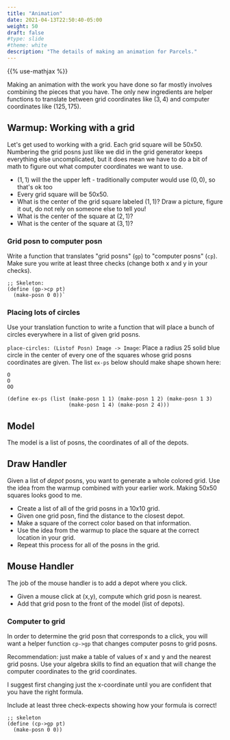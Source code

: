 ```yaml
---
title: "Animation"
date: 2021-04-13T22:50:40-05:00
weight: 50
draft: false
#type: slide
#theme: white
description: "The details of making an animation for Parcels."
---
```

{{% use-mathjax %}}

Making an animation with the work you have done so far mostly involves combining the pieces
that you have. The only new ingredients are helper functions to translate between
grid coordinates like $(3,4)$ and computer coordinates like $(125,175)$.

## Warmup: Working with a grid

Let's get used to working with a grid. Each grid square will be
50x50. Numbering the grid posns just like we did in the grid generator keeps
everything else uncomplicated, but it does mean we have to do a bit of math to
figure out what computer coordinates we want to use.

* $(1,1)$ will the the upper left - traditionally computer would use $(0,0)$, so that's ok too
* Every grid square will be 50x50.
* What is the center of the grid square labeled $(1,1)$? Draw a picture, figure it out, do
  not rely on someone else to tell you!
* What is the center of the square at $(2,1)$?
* What is the center of the square at $(3,1)$?

### Grid posn to computer posn

Write a function that translates "grid posns" (`gp`) to "computer posns"
(`cp`). Make sure you write at least three checks (change both x and y in your checks).

```racket
;; Skeleton:
(define (gp->cp pt)
  (make-posn 0 0))`
```

### Placing lots of circles

Use your translation function to write a function that will place a bunch of circles
everywhere in a list of given grid posns.

`place-circles: (Listof Posn) Image -> Image`: Place a radius 25 solid blue circle in the
center of every one of the squares whose grid posns coordinates are given. The list
`ex-ps` below should make shape shown here:

    O
    O
    OO

```racket
(define ex-ps (list (make-posn 1 1) (make-posn 1 2) (make-posn 1 3) 
                    (make-posn 1 4) (make-posn 2 4)))
```


## Model

The model is a list of posns, the coordinates of all of the depots.

## Draw Handler

Given a list of _depot_ posns, you want to generate a whole colored grid.
Use the idea from the warmup combined with your earlier work. Making 50x50 squares looks good to me.

* Create a list of all of the grid posns in a 10x10 grid.
* Given one grid posn, find the distance to the closest depot.
* Make a square of the correct color based on that information.
* Use the idea from the warmup to place the square at the correct location in
  your grid.
* Repeat this process for all of the posns in the grid.

## Mouse Handler

The job of the mouse handler is to add a depot where you click.

* Given a mouse click at (x,y), compute which grid posn is nearest.
* Add that grid posn to the front of the model (list of depots).

### Computer to grid

In order to determine the grid posn that corresponds to a click, you will want a helper
function `cp->gp` that changes computer posns to grid posns.

Recommendation: just make a table of values of x and y and the nearest grid posns. Use
your algebra skills to find an equation that will change the computer coordinates to the
grid coordinates.

I suggest first changing just the x-coordinate until you are confident that you have the
right formula.

Include at least three check-expects showing how your formula is correct!

```racket
;; skeleton
(define (cp->gp pt)
  (make-posn 0 0))
```

